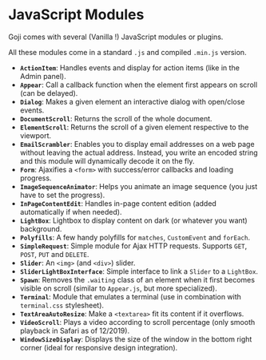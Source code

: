 JavaScript Modules
==================

Goji comes with several (Vanilla !) JavaScript modules or plugins.

All these modules come in a standard `.js` and compiled `.min.js` version.

- **`ActionItem`**: Handles events and display for action items (like in the Admin panel).
- **`Appear`**: Call a callback function when the element first appears on scroll (can be delayed).
- **`Dialog`**: Makes a given element an interactive dialog with open/close events.
- **`DocumentScroll`**: Returns the scroll of the whole document.
- **`ElementScroll`**: Returns the scroll of a given element respective to the viewport.
- **`EmailScrambler`**: Enables you to display email addresses on a web page without leaving the actual
  address. Instead, you write an encoded string and this module will dynamically decode it on the fly.
- **`Form`**: Ajaxifies a `<form>` with success/error callbacks and loading progress.
- **`ImageSequenceAnimator`**: Helps you animate an image sequence (you just have to set the progress).
- **`InPageContentEdit`**: Handles in-page content edition (added automatically if when needed).
- **`LightBox`**: Lightbox to display content on dark (or whatever you want) background.
- **`Polyfills`**: A few handy polyfills for `matches`, `CustomEvent` and `forEach`.
- **`SimpleRequest`**: Simple module for Ajax HTTP requests. Supports `GET`, `POST`, `PUT` and `DELETE`.
- **`Slider`**: An `<img>` (and `<div>`) slider.
- **`SliderLightBoxInterface`**: Simple interface to link a `Slider` to a `LightBox`.
- **`Spawn`**: Removes the `.waiting` class of an element when it first becomes visible on scroll (similar to
  `Appear.js`, but more specialized).
- **`Terminal`**: Module that emulates a terminal (use in combination with `terminal.css` stylesheet).
- **`TextAreaAutoResize`**: Make a `<textarea>` fit its content if it overflows.
- **`VideoScroll`**: Plays a video according to scroll percentage (only smooth playback in Safari as of 12/2019).
- **`WindowSizeDisplay`**: Displays the size of the window in the bottom right corner (ideal for responsive
  design integration).
